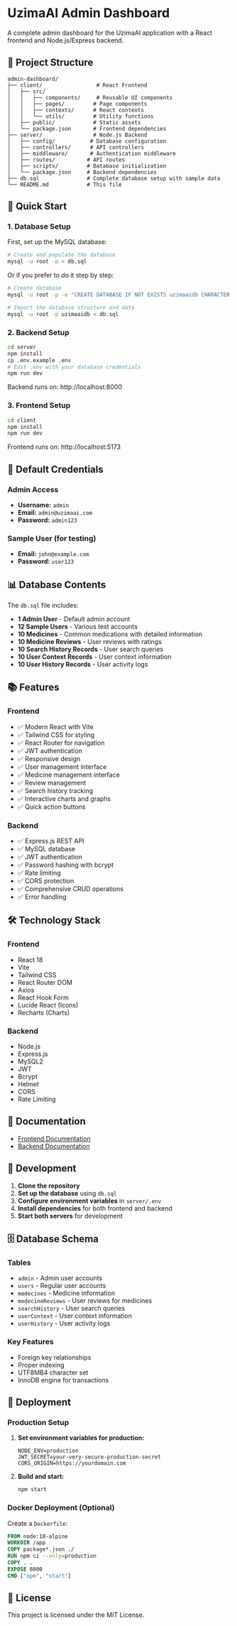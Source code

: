 # UzimaAI Admin Dashboard

A complete admin dashboard for the UzimaAI application with a React frontend and Node.js/Express backend.

## 📁 Project Structure

```
admin-dashboard/
├── client/                 # React Frontend
│   ├── src/
│   │   ├── components/     # Reusable UI components
│   │   ├── pages/         # Page components
│   │   ├── contexts/      # React contexts
│   │   └── utils/         # Utility functions
│   ├── public/            # Static assets
│   └── package.json       # Frontend dependencies
├── server/                # Node.js Backend
│   ├── config/           # Database configuration
│   ├── controllers/      # API controllers
│   ├── middleware/       # Authentication middleware
│   ├── routes/          # API routes
│   ├── scripts/         # Database initialization
│   └── package.json     # Backend dependencies
├── db.sql               # Complete database setup with sample data
└── README.md            # This file
```

## 🚀 Quick Start

### 1. Database Setup
First, set up the MySQL database:

```bash
# Create and populate the database
mysql -u root -p < db.sql
```

Or if you prefer to do it step by step:
```bash
# Create database
mysql -u root -p -e "CREATE DATABASE IF NOT EXISTS uzimaaidb CHARACTER SET utf8mb4 COLLATE utf8mb4_general_ci;"

# Import the database structure and data
mysql -u root -p uzimaaidb < db.sql
```

### 2. Backend Setup
```bash
cd server
npm install
cp .env.example .env
# Edit .env with your database credentials
npm run dev
```
Backend runs on: http://localhost:8000

### 3. Frontend Setup
```bash
cd client
npm install
npm run dev
```
Frontend runs on: http://localhost:5173

## 🔐 Default Credentials

### Admin Access
- **Username:** `admin`
- **Email:** `admin@uzimaai.com`
- **Password:** `admin123`

### Sample User (for testing)
- **Email:** `john@example.com`
- **Password:** `user123`

## 📊 Database Contents

The `db.sql` file includes:

- **1 Admin User** - Default admin account
- **12 Sample Users** - Various test accounts
- **10 Medicines** - Common medications with detailed information
- **10 Medicine Reviews** - User reviews with ratings
- **10 Search History Records** - User search queries
- **10 User Context Records** - User context information
- **10 User History Records** - User activity logs

## 📚 Features

### Frontend
- ✅ Modern React with Vite
- ✅ Tailwind CSS for styling
- ✅ React Router for navigation
- ✅ JWT authentication
- ✅ Responsive design
- ✅ User management interface
- ✅ Medicine management interface
- ✅ Review management
- ✅ Search history tracking
- ✅ Interactive charts and graphs
- ✅ Quick action buttons

### Backend
- ✅ Express.js REST API
- ✅ MySQL database
- ✅ JWT authentication
- ✅ Password hashing with bcrypt
- ✅ Rate limiting
- ✅ CORS protection
- ✅ Comprehensive CRUD operations
- ✅ Error handling

## 🛠️ Technology Stack

### Frontend
- React 18
- Vite
- Tailwind CSS
- React Router DOM
- Axios
- React Hook Form
- Lucide React (Icons)
- Recharts (Charts)

### Backend
- Node.js
- Express.js
- MySQL2
- JWT
- Bcrypt
- Helmet
- CORS
- Rate Limiting

## 📖 Documentation

- [Frontend Documentation](./client/README.md)
- [Backend Documentation](./server/README.md)

## 🔧 Development

1. **Clone the repository**
2. **Set up the database** using `db.sql`
3. **Configure environment variables** in `server/.env`
4. **Install dependencies** for both frontend and backend
5. **Start both servers** for development

## 🗄️ Database Schema

### Tables
- `admin` - Admin user accounts
- `users` - Regular user accounts
- `medecines` - Medicine information
- `medecineReviews` - User reviews for medicines
- `searchHistory` - User search queries
- `userContext` - User context information
- `userHistory` - User activity logs

### Key Features
- Foreign key relationships
- Proper indexing
- UTF8MB4 character set
- InnoDB engine for transactions

## 🚀 Deployment

### Production Setup

1. **Set environment variables for production:**
   ```env
   NODE_ENV=production
   JWT_SECRET=your-very-secure-production-secret
   CORS_ORIGIN=https://yourdomain.com
   ```

2. **Build and start:**
   ```bash
   npm start
   ```

### Docker Deployment (Optional)

Create a `Dockerfile`:
```dockerfile
FROM node:18-alpine
WORKDIR /app
COPY package*.json ./
RUN npm ci --only=production
COPY . .
EXPOSE 8000
CMD ["npm", "start"]
```

## 📝 License

This project is licensed under the MIT License. 